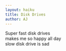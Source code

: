 ```yaml
---
layout: haiku
title: Disk Drives
author: AJ
---
```


Super fast disk drives <br>
makes me so happy all day <br>
slow disk drive is sad <br>
